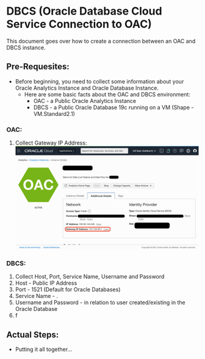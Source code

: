 # DBCS (Oracle Database Cloud Service Connection to OAC)
This document goes over how to create a connection between an OAC and DBCS instance.

## Pre-Requesites:
* Before beginning, you need to collect some information about your Oracle Analytics Instance and Oracle Database Instance.
  * Here are some basic facts about the OAC and DBCS environment:
    * OAC - a Public Oracle Analytics Instance
    * DBCS - a Public Oracle Database 19c running on a VM (Shape - VM.Standard2.1)
### OAC:
1. Collect Gateway IP Address: 
 ![alt text](https://github.com/kevdhan/OracleCloud/blob/main/Platform/Oracle%20Analytics%20Cloud%20(OAC)/Connections/Database%20Cloud%20Service%20(DBCS)/Images/OAC_IPAddress.png)
### DBCS:
1. Collect Host, Port, Service Name, Username and Password
1.   Host - Public IP Address
 2. Port - 1521 (Default for Oracle Databases)
 3. Service Name - <Database Unique Name>.<Host Domain Name>
 4. Username and Password - in relation to user created/existing in the Oracle Database
2. f


## Actual Steps:
* Putting it all together...
